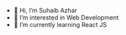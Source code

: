 - 👋 Hi, I’m Suhaib Azhar
- 👀 I’m interested in Web Development
- 🌱 I’m currently learning React JS

<!---
SUHAIBAZHAR93/SUHAIBAZHAR93 is a ✨ special ✨ repository because its `README.md` (this file) appears on your GitHub profile.
You can click the Preview link to take a look at your changes.
--->
